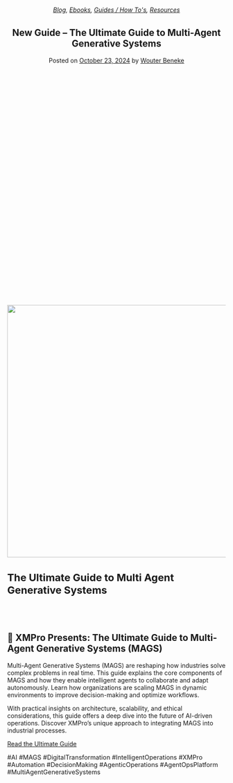 
<article class="post-18518 post type-post status-publish format-standard has-post-thumbnail hentry category-blog category-ebooks category-guides-how-tos category-resources" id="post-18518">
<div class="article-inner">
<header class="entry-header">
<div class="entry-header-text entry-header-text-top text-center">
<h6 class="entry-category is-xsmall"><a href="https://xmpro.com/category/blog/" rel="category tag">Blog</a>, <a href="https://xmpro.com/category/resources/ebooks/" rel="category tag">Ebooks</a>, <a href="https://xmpro.com/category/blog/guides-how-tos/" rel="category tag">Guides / How To's</a>, <a href="https://xmpro.com/category/resources/" rel="category tag">Resources</a></h6><h1 class="entry-title">New Guide – The Ultimate Guide to Multi-Agent Generative Systems</h1><div class="entry-divider is-divider small"></div>
<div class="entry-meta uppercase is-xsmall">
<span class="posted-on">Posted on <a href="https://xmpro.com/new-guide-the-ultimate-guide-to-multi-agent-generative-systems/" rel="bookmark"><time class="entry-date published" datetime="2024-10-23T06:49:12+00:00">October 23, 2024</time></a></span> <span class="byline">by <span class="meta-author vcard"><a class="url fn n" href="https://xmpro.com/author/wbeneke/">Wouter Beneke</a></span></span> </div>
</div>
</header>
<div class="entry-content single-page">
<div class="banner has-hover" id="banner-37115258">
<div class="banner-inner fill">
<div class="banner-bg fill">
<img height="583" src="https://xmpro.com/wp-content/uploads/2024/10/Multi-Agent-Generative-Systems-Agent-Ops-Platform-Ultimate-Guide-1-1024x585.webp" width="1020"/>
 <div class="overlay"></div>
</div>
<div class="banner-layers container">
<a class="fill" href="https://xmpro.com/the-ultimate-guide-to-multi-agent-generative-systems/"><div class="fill banner-link"></div></a>
<div class="text-box banner-layer x50 md-x50 lg-x50 y50 md-y50 lg-y50 res-text" id="text-box-1320831254">
<div class="text-box-content text dark">
<div class="text-inner text-center">
<h3 class="uppercase"><b>The Ultimate Guide to Multi Agent Generative Systems</b></h3>
</div>
</div>
<style>
#text-box-1320831254 {
  width: 82%;
}
#text-box-1320831254 .text-box-content {
  font-size: 143%;
}
</style>
</div>
</div>
</div>
<style>
#banner-37115258 {
  padding-top: 500px;
}
#banner-37115258 .overlay {
  background-color: rgba(0, 57, 82, 0.715);
}
</style>
</div>
<div class="gap-element clearfix" id="gap-24023378" style="display:block; height:auto;">
<style>
#gap-24023378 {
  padding-top: 30px;
}
</style>
</div>
<h1>📘 <strong>XMPro Presents: The Ultimate Guide to Multi-Agent Generative Systems (MAGS)</strong></h1>
<p>Multi-Agent Generative Systems (MAGS) are reshaping how industries solve complex problems in real time. This guide explains the core components of MAGS and how they enable intelligent agents to collaborate and adapt autonomously. Learn how organizations are scaling MAGS in dynamic environments to improve decision-making and optimize workflows.</p>
<p>With practical insights on architecture, scalability, and ethical considerations, this guide offers a deep dive into the future of AI-driven operations. Discover XMPro’s unique approach to integrating MAGS into industrial processes.</p>
<a class="button primary is-outline expand" href="https://xmpro.com/the-ultimate-guide-to-multi-agent-generative-systems/" rel="noopener" style="border-radius:8px;" target="_blank">
<span>Read the Ultimate Guide</span>
</a>
<div class="text" id="text-2849320504">
<p>#AI #MAGS #DigitalTransformation #IntelligentOperations #XMPro #Automation #DecisionMaking #AgenticOperations #AgentOpsPlatform #MultiAgentGenerativeSystems</p>
<style>
#text-2849320504 {
  font-size: 0.9rem;
}
</style>
</div>
<div class="blog-share text-center"><div class="is-divider medium"></div><div class="social-icons share-icons share-row relative"><a aria-label="Share on WhatsApp" class="icon button circle is-outline tooltip whatsapp show-for-medium" data-action="share/whatsapp/share" href="whatsapp://send?text=New%20Guide%20%26%238211%3B%20The%20Ultimate%20Guide%20to%20Multi-Agent%20Generative%20Systems - https://xmpro.com/new-guide-the-ultimate-guide-to-multi-agent-generative-systems/" title="Share on WhatsApp"><i class="icon-whatsapp"></i></a><a aria-label="Share on Facebook" class="icon button circle is-outline tooltip facebook" data-label="Facebook" href="https://www.facebook.com/sharer.php?u=https://xmpro.com/new-guide-the-ultimate-guide-to-multi-agent-generative-systems/" onclick="window.open(this.href,this.title,'width=500,height=500,top=300px,left=300px'); return false;" rel="noopener nofollow" target="_blank" title="Share on Facebook"><i class="icon-facebook"></i></a><a aria-label="Share on Twitter" class="icon button circle is-outline tooltip twitter" href="https://twitter.com/share?url=https://xmpro.com/new-guide-the-ultimate-guide-to-multi-agent-generative-systems/" onclick="window.open(this.href,this.title,'width=500,height=500,top=300px,left=300px'); return false;" rel="noopener nofollow" target="_blank" title="Share on Twitter"><i class="icon-twitter"></i></a><a aria-label="Email to a Friend" class="icon button circle is-outline tooltip email" href="/cdn-cgi/l/email-protection#152a6660777f707661285b706230272552607c71703027253027233027262d272424302657302725417d703027254079617c7874617030272552607c7170302725617a302725586079617c385472707b6130272552707b706774617c6370302725466c666170786633777a716c28567d70767e302725617d7c663027257a60613026543027257d616165663026543027533027536d7865677a3b767a783027537b70623872607c717038617d70386079617c787461703872607c717038617a38786079617c387472707b613872707b706774617c637038666c6661707866302753" rel="nofollow" title="Email to a Friend"><i class="icon-envelop"></i></a><a aria-label="Pin on Pinterest" class="icon button circle is-outline tooltip pinterest" href="https://pinterest.com/pin/create/button?url=https://xmpro.com/new-guide-the-ultimate-guide-to-multi-agent-generative-systems/&amp;media=https://xmpro.com/wp-content/uploads/2024/10/Ultimate-Guide-Tile-1024x576.jpg&amp;description=New%20Guide%20%26%238211%3B%20The%20Ultimate%20Guide%20to%20Multi-Agent%20Generative%20Systems" onclick="window.open(this.href,this.title,'width=500,height=500,top=300px,left=300px'); return false;" rel="noopener nofollow" target="_blank" title="Pin on Pinterest"><i class="icon-pinterest"></i></a><a aria-label="Share on LinkedIn" class="icon button circle is-outline tooltip linkedin" href="https://www.linkedin.com/shareArticle?mini=true&amp;url=https://xmpro.com/new-guide-the-ultimate-guide-to-multi-agent-generative-systems/&amp;title=New%20Guide%20%26%238211%3B%20The%20Ultimate%20Guide%20to%20Multi-Agent%20Generative%20Systems" onclick="window.open(this.href,this.title,'width=500,height=500,top=300px,left=300px'); return false;" rel="noopener nofollow" target="_blank" title="Share on LinkedIn"><i class="icon-linkedin"></i></a></div></div></div>
<nav class="navigation-post" id="nav-below" role="navigation">
<div class="flex-row next-prev-nav bt bb">
<div class="flex-col flex-grow nav-prev text-left">

</div>

</div>
</nav>
</div>
</article>
<div class="comments-area" id="comments">
</div>
